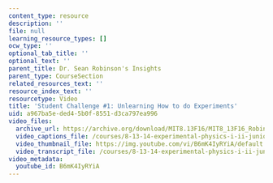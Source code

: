 ```yaml
---
content_type: resource
description: ''
file: null
learning_resource_types: []
ocw_type: ''
optional_tab_title: ''
optional_text: ''
parent_title: Dr. Sean Robinson's Insights
parent_type: CourseSection
related_resources_text: ''
resource_index_text: ''
resourcetype: Video
title: 'Student Challenge #1: Unlearning How to do Experiments'
uid: a967ba5e-ded4-5b0f-8551-d3ca797ea996
video_files:
  archive_url: https://archive.org/download/MIT8.13F16/MIT8_13F16_Robinson_Student_Challenge_1_300k.mp4
  video_captions_file: /courses/8-13-14-experimental-physics-i-ii-junior-lab-fall-2016-spring-2017/ce0b0c6834f45e11a61111c311ecddce_B6mK4IyRYiA.vtt
  video_thumbnail_file: https://img.youtube.com/vi/B6mK4IyRYiA/default.jpg
  video_transcript_file: /courses/8-13-14-experimental-physics-i-ii-junior-lab-fall-2016-spring-2017/d09a7209ed3b3a68fd91e55d90b0ff98_B6mK4IyRYiA.pdf
video_metadata:
  youtube_id: B6mK4IyRYiA
---
```

